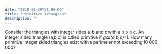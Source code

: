 ```yaml
---
date: "2010-01-29T21:00:00"
title: "Primitive Triangles"
description: ""
---
```


<p>Consider the triangles with integer sides a, b and c with a ≤ b ≤ c.
An integer sided triangle (a,b,c) is called primitive if <dfn title="gcd(a,b,c)=gcd(a,gcd(b,c))"> gcd(a,b,c)</dfn>=1. 
How many primitive integer sided triangles exist with a perimeter not exceeding 10 000 000?
</p>

